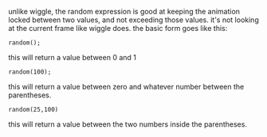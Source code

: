 unlike wiggle, the random expression is good at keeping the animation locked between two values, and not exceeding those values. it's not looking at the current frame like wiggle does. 
the basic form goes like this: 
```plaintext
random();
```
this will return a value between 0 and 1 

```plaintext
random(100);
```
this will return a value between zero and whatever number between the parentheses. 

```plaintext
random(25,100)
```
 this will return a value between the two numbers inside the parentheses. 



